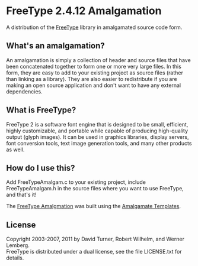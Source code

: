# FreeType 2.4.12 Amalgamation

A distribution of the [FreeType][1] library in amalgamated source code form.

## What's an amalgamation?

An amalgamation is simply a collection of header and source files that have been
concatenated together to form one or more very large files. In this form, they
are easy to add to your existing project as source files (rather than linking
as a library). They are also easier to redistribute if you are making an open
source application and don't want to have any external dependencies.

## What is FreeType?

FreeType 2 is a software font engine that is designed to be small,
efficient, highly customizable, and portable while capable of producing
high-quality output (glyph images). It can be used in graphics libraries,
display servers, font conversion tools, text image generation tools, and
many other products as well.

## How do I use this?

Add FreeTypeAmalgam.c to your existing project, include FreeTypeAmalgam.h
in the source files where you want to use FreeType, and that's it!

The [FreeType Amalgmation][4] was built using the [Amalgamate Templates][3].

## License

Copyright 2003-2007, 2011 by David Turner, Robert Wilhelm, and Werner Lemberg.<br>
FreeType is distributed under a dual license, see the file LICENSE.txt for details.

[1]: http://www.freetype.org "The FreeType Library"
[2]: http://rawmaterialsoftware.com/jucelicense.php "JUCE Commercial Licensing"
[3]: https://github.com/vinniefalco/Amalgams/ "Amalgamate Templates"
[4]: https://github.com/vinniefalco/FreeTypeAmalgam/ "FreeType Amalgamation"
